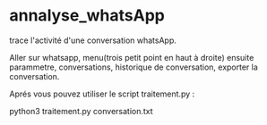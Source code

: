 # annalyse_whatsApp

trace l'activité d'une conversation whatsApp.

Aller sur whatsapp, menu(trois petit point en haut à droite) ensuite parammetre, conversations, historique de conversation, exporter la conversation.

Aprés vous pouvez utiliser le script traitement.py :

python3 traitement.py conversation.txt
